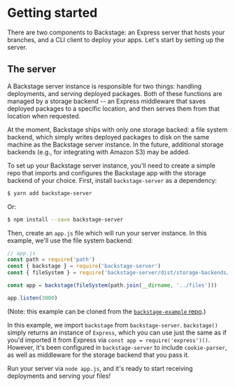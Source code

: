# Getting started

There are two components to Backstage: an Express server that hosts your branches, and a CLI client to deploy your apps. Let's start by setting up the server.

## The server

A Backstage server instance is responsible for two things: handling deployments, and serving deployed packages. Both of these functions are managed by a storage backend -- an Express middleware that saves deployed packages to a specific location, and then serves them from that location when requested.

At the moment, Backstage ships with only one storage backed: a file system backend, which simply writes deployed packages to disk on the same machine as the Backstage server instance. In the future, additional storage backends (e.g., for integrating with Amazon S3) may be added.

To set up your Backstage server instance, you'll need to create a simple repo that imports and configures the Backstage app with the storage backend of your choice. First, install `backstage-server` as a dependency:

```bash
$ yarn add backstage-server
```

Or:

```bash
$ npm install --save backstage-server
```

Then, create an `app.js` file which will run your server instance. In this example, we'll use the file system backend:

```JavaScript
// app.js
const path = require('path')
const { backstage } = require('backstage-server')
const { fileSystem } = require('backstage-server/dist/storage-backends/file-system')

const app = backstage(fileSystem(path.join(__dirname, '../files')))

app.listen(3000)
```

(Note: this example can be cloned from the [`backstage-example` repo](https://github.com/jessepinho/backstage-example).)

In this example, we import `backstage` from `backstage-server`. `backstage()` simply returns an instance of `Express`, which you can use just the same as if you'd imported it from Express via `const app = require('express')()`. However, it's been configured in `backstage-server` to include `cookie-parser`, as well as middleware for the storage backend that you pass it.

Run your server via `node app.js`, and it's ready to start receiving deployments and serving your files!

